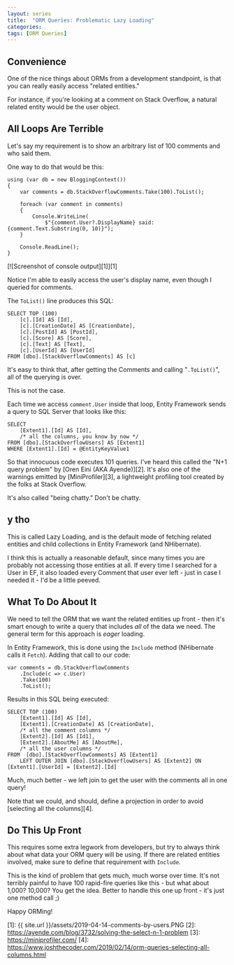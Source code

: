 ```yaml
---
layout: series
title:  "ORM Queries: Problematic Lazy Loading"
categories: 
tags: [ORM Queries]
---
```


## Convenience

One of the nice things about ORMs from a development standpoint, is that you can really easily access "related entities."

For instance, if you're looking at a comment on Stack Overflow, a natural related entity would be the user object.

## All Loops Are Terrible

Let's say my requirement is to show an arbitrary list of 100 comments and who said them.

One way to do that would be this:

    using (var db = new BloggingContext())
    {
        var comments = db.StackOverflowComments.Take(100).ToList();

        foreach (var comment in comments)
        {
            Console.WriteLine(
                $"{comment.User?.DisplayName} said: {comment.Text.Substring(0, 10)}");
        }

        Console.ReadLine();
    }

[![Screenshot of console output][1]][1]

Notice I'm able to easily access the user's display name, even though I queried for comments.

The `ToList()` line produces this SQL:

    SELECT TOP (100) 
        [c].[Id] AS [Id], 
        [c].[CreationDate] AS [CreationDate], 
        [c].[PostId] AS [PostId], 
        [c].[Score] AS [Score], 
        [c].[Text] AS [Text], 
        [c].[UserId] AS [UserId]
    FROM [dbo].[StackOverflowComments] AS [c]

It's easy to think that, after getting the Comments and calling "`.ToList()`", all of the querying is over.

This is not the case.  

Each time we access `comment.User` inside that loop, Entity Framework sends a query to SQL Server that looks like this:

    SELECT 
        [Extent1].[Id] AS [Id], 
        /* all the columns, you know by now */
    FROM [dbo].[StackOverflowUsers] AS [Extent1]
    WHERE [Extent1].[Id] = @EntityKeyValue1

So that innocuous code executes 101 queries.  I've heard this called the "N+1 query problem" by [Oren Eini (AKA Ayende)][2].  It's also one of the warnings emitted by [MiniProfiler][3], a lightweight profiling tool created by the folks at Stack Overflow.

It's also called "being chatty."  Don't be chatty.

## y tho

This is called Lazy Loading, and is the default mode of fetching related entities and child collections in Entity Framework (and NHibernate).

I think this is actually a reasonable default, since many times you are probably not accessing those entities at all.  If every time I searched for a User in EF, it also loaded every Comment that user ever left - just in case I needed it - I'd be a little peeved.

## What To Do About It

We need to tell the ORM that we want the related entities up front - then it's smart enough to write a query that includes *all* of the data we need.  The general term for this approach is *eager* loading.

In Entity Framework, this is done using the `Include` method (NHibernate calls it `Fetch`).  Adding that call to our code:

    var comments = db.StackOverflowComments
        .Include(c => c.User)
        .Take(100)
        .ToList();

Results in this SQL being executed:

    SELECT TOP (100) 
        [Extent1].[Id] AS [Id], 
        [Extent1].[CreationDate] AS [CreationDate], 
        /* all the comment columns */
        [Extent2].[Id] AS [Id1], 
        [Extent2].[AboutMe] AS [AboutMe], 
        /* all the user columns */
    FROM  [dbo].[StackOverflowComments] AS [Extent1]
        LEFT OUTER JOIN [dbo].[StackOverflowUsers] AS [Extent2] ON [Extent1].[UserId] = [Extent2].[Id]

Much, much better - we left join to get the user with the comments all in one query!

Note that we could, and should, define a projection in order to avoid [selecting all the columns][4].

## Do This Up Front

This requires some extra legwork from developers, but try to always think about what data your ORM query will be using.  If there are related entities involved, make sure to define that requirement with `Include`.

This is the kind of problem that gets much, much worse over time.  It's not terribly painful to have 100 rapid-fire queries like this - but what about 1,000?  10,000?  You get the idea.  Better to handle this one up front - it's just one method call ;)

Happy ORMing!

[1]: {{ site.url }}/assets/2019-04-14-comments-by-users.PNG
[2]: https://ayende.com/blog/3732/solving-the-select-n-1-problem
[3]: https://miniprofiler.com/
[4]: https://www.joshthecoder.com/2019/02/14/orm-queries-selecting-all-columns.html